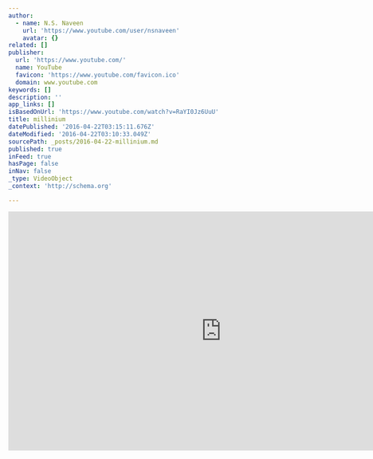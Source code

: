 ```yaml
---
author:
  - name: N.S. Naveen
    url: 'https://www.youtube.com/user/nsnaveen'
    avatar: {}
related: []
publisher:
  url: 'https://www.youtube.com/'
  name: YouTube
  favicon: 'https://www.youtube.com/favicon.ico'
  domain: www.youtube.com
keywords: []
description: ''
app_links: []
isBasedOnUrl: 'https://www.youtube.com/watch?v=RaYI0Jz6UuU'
title: millinium
datePublished: '2016-04-22T03:15:11.676Z'
dateModified: '2016-04-22T03:10:33.049Z'
sourcePath: _posts/2016-04-22-millinium.md
published: true
inFeed: true
hasPage: false
inNav: false
_type: VideoObject
_context: 'http://schema.org'

---
```

<iframe src="https://cdn.embedly.com/widgets/media.html?src=https%3A%2F%2Fwww.youtube.com%2Fembed%2FRaYI0Jz6UuU%3Ffeature%3Doembed&amp;url=https%3A%2F%2Fwww.youtube.com%2Fwatch%3Fv%3DRaYI0Jz6UuU&amp;image=https%3A%2F%2Fi.ytimg.com%2Fvi%2FRaYI0Jz6UuU%2Fhqdefault.jpg&amp;key=b7d04c9b404c499eba89ee7072e1c4f7&amp;type=text%2Fhtml&amp;schema=youtube" width="854" height="480" scrolling="no" frameborder="0" allowfullscreen="" style=""></iframe>
